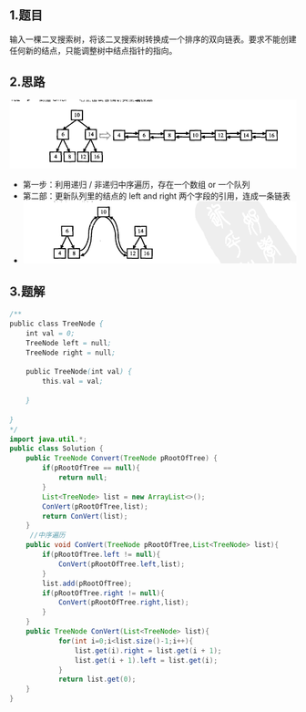 ## 1.题目

 输入一棵二叉搜索树，将该二叉搜索树转换成一个排序的双向链表。要求不能创建任何新的结点，只能调整树中结点指针的指向。 

## 2.思路

![1574951491929](16%E4%BA%8C%E5%8F%89%E6%90%9C%E7%B4%A2%E6%A0%91%E4%B8%8E%E5%8F%8C%E5%90%91%E9%93%BE%E8%A1%A8/1574951491929.png)

- 第一步：利用递归 / 非递归中序遍历，存在一个数组 or 一个队列 
- 第二部：更新队列里的结点的 left and right 两个字段的引用，连成一条链表
- ![1574951511662](16%E4%BA%8C%E5%8F%89%E6%90%9C%E7%B4%A2%E6%A0%91%E4%B8%8E%E5%8F%8C%E5%90%91%E9%93%BE%E8%A1%A8/1574951511662.png)

## 3.题解

```java
/**
public class TreeNode {
    int val = 0;
    TreeNode left = null;
    TreeNode right = null;

    public TreeNode(int val) {
        this.val = val;

    }

}
*/
import java.util.*;
public class Solution {
    public TreeNode Convert(TreeNode pRootOfTree) {
        if(pRootOfTree == null){
            return null;
        }
        List<TreeNode> list = new ArrayList<>();
        ConVert(pRootOfTree,list);
        return ConVert(list);
    }
     //中序遍历
    public void ConVert(TreeNode pRootOfTree,List<TreeNode> list){
        if(pRootOfTree.left != null){
            ConVert(pRootOfTree.left,list);
        }
        list.add(pRootOfTree);
        if(pRootOfTree.right != null){
            ConVert(pRootOfTree.right,list);
        }
    }
    public TreeNode ConVert(List<TreeNode> list){
            for(int i=0;i<list.size()-1;i++){
                list.get(i).right = list.get(i + 1);
                list.get(i + 1).left = list.get(i);
            }
            return list.get(0);
    }
}
```

